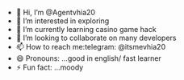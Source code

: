 - 👋 Hi, I’m @Agentvhia20
- 👀 I’m interested in exploring 
- 🌱 I’m currently learning casino game hack
- 💞️ I’m looking to collaborate on many developers
- 📫 How to reach me:telegram:  @itsmevhia20 
- 😄 Pronouns: ...good in english/ fast learner
- ⚡ Fun fact: ...moody

<!---
Agentvhia20/Agentvhia20 is a ✨ special ✨ repository because its `README.md` (this file) appears on your GitHub profile.
You can click the Preview link to take a look at your changes.
--->
